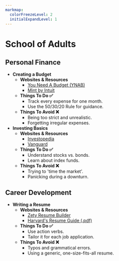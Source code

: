 ```yaml
---
markmap:
  colorFreezeLevel: 2
  initialExpandLevel: 1
---
```


# School of Adults

## Personal Finance
- **Creating a Budget**
  - **Websites & Resources**
    - [You Need A Budget (YNAB)](https://www.youneedabudget.com/)
    - [Mint by Intuit](https://mint.intuit.com/)
  - **Things To Do ✅**
    - Track every expense for one month.
    - Use the 50/30/20 Rule for guidance.
  - **Things To Avoid ❌**
    - Being too strict and unrealistic.
    - Forgetting irregular expenses.
- **Investing Basics**
  - **Websites & Resources**
    - [Investopedia](https://www.investopedia.com/)
    - [Vanguard](https://investor.vanguard.com/education)
  - **Things To Do ✅**
    - Understand stocks vs. bonds.
    - Learn about index funds.
  - **Things To Avoid ❌**
    - Trying to 'time the market'.
    - Panicking during a downturn.

## Career Development
- **Writing a Resume**
  - **Websites & Resources**
    - [Zety Resume Builder](https://zety.com/)
    - [Harvard's Resume Guide (.pdf)](https://hwpi.harvard.edu/files/ocs/files/hes-resume-cover-letter-guide.pdf)
  - **Things To Do ✅**
    - Use action verbs.
    - Tailor it for each job application.
  - **Things To Avoid ❌**
    - Typos and grammatical errors.
    - Using a generic, one-size-fits-all resume.
